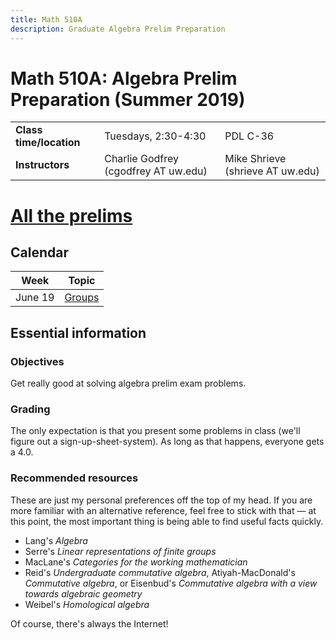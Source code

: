 ```yaml
---
title: Math 510A
description: Graduate Algebra Prelim Preparation
---
```


Math 510A: Algebra Prelim Preparation (Summer 2019)
===================================================

|                         |                                      |                                  |
|-------------------------|--------------------------------------|----------------------------------|
| **Class time/location** | Tuesdays, 2:30-4:30                  | PDL C-36                         |
| **Instructors**         | Charlie Godfrey (cgodfrey AT uw.edu) | Mike Shrieve (shrieve AT uw.edu) |


# [All the prelims](./old_prelims.html)


## Calendar 


| Week    | Topic                            |
|---------|----------------------------------|
| June 19 | [Groups](./problems/groups.html) |

<!-- | Week     | Topic                                                                                            | -->
<!-- |----------|--------------------------------------------------------------------------------------------------| -->
<!-- | June 19  | [Groups](./ProbSets/GroupsProbs.html)                                                            | -->
<!-- | June 26  | [Groups continued](./ProbSets/GroupsProbsCtd.html), [Sylow theorems](./ProbSets/SylowProbs.html) | -->
<!-- | July 2   | [Rings and modules](./ProbSets/RingsMods.html)                                                   | -->
<!-- | July 9   | [Linear algebra](./ProbSets/RingsModsII.html)                                                    | -->
<!-- | July 16  | [Representations](./ProbSets/RepThryProbs.html)                                                  | -->
<!-- | July 23  | [Galois theory](./ProbSets/Galois.html)                                                          | -->
<!-- | July 30  | [Commutative algebra](./ProbSets/ComAlg.html)                                                    | -->
<!-- | August 6 | [Homological algebra](./ProbSets/HomAlg.html)                                                    | -->
<!-- | August 13         | The 2018 Prelim                                                                                  | -->



## Essential information

### Objectives

Get really good at solving algebra prelim exam problems.

### Grading 

The only expectation is that you present some problems in
class (we'll figure out a sign-up-sheet-system). As long as that
happens, everyone gets a 4.0. 

### Recommended resources 

These are just my personal preferences off the top of my head. If you
are more familiar with an alternative reference, feel free to stick
with that &mdash; at this point, the most important thing is being able to
find useful facts quickly.

-   Lang\'s *Algebra*
-   Serre\'s *Linear representations of finite groups*
-   MacLane\'s *Categories for the working mathematician*
-   Reid\'s *Undergraduate commutative algebra*, Atiyah-MacDonald\'s
    *Commutative algebra*, or Eisenbud's *Commutative algebra with a
    view towards algebraic geometry*
-   Weibel\'s *Homological algebra*

Of course, there's always the Internet!


